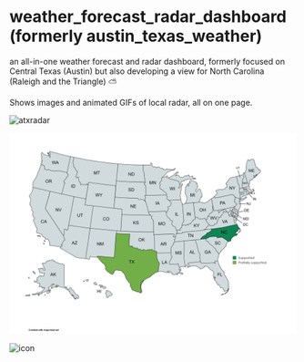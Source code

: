 # weather_forecast_radar_dashboard (formerly austin_texas_weather)

an all-in-one weather forecast and radar dashboard, formerly focused on Central Texas (Austin) but also developing a view for North Carolina (Raleigh and the Triangle) ⛅

Shows images and animated GIFs of local radar, all on one page.

![atxradar](atxradar.png)

![wx](wx.png)

![icon](weather_sp.gif)

